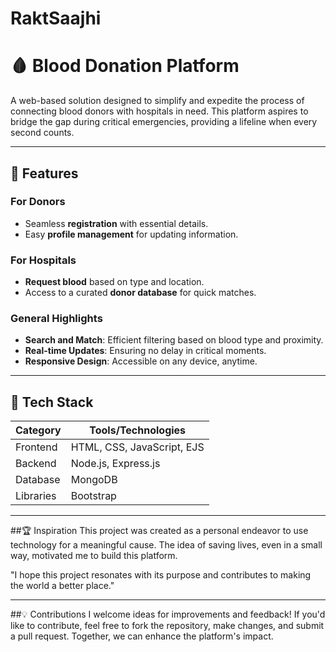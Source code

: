 # RaktSaajhi
# 🩸 Blood Donation Platform  

A web-based solution designed to simplify and expedite the process of connecting blood donors with hospitals in need. This platform aspires to bridge the gap during critical emergencies, providing a lifeline when every second counts.  

---

## 🌟 Features  

### For Donors  
- Seamless **registration** with essential details.  
- Easy **profile management** for updating information.  

### For Hospitals  
- **Request blood** based on type and location.  
- Access to a curated **donor database** for quick matches.  

### General Highlights  
- **Search and Match**: Efficient filtering based on blood type and proximity.  
- **Real-time Updates**: Ensuring no delay in critical moments.  
- **Responsive Design**: Accessible on any device, anytime.  

---

## 🔧 Tech Stack  

| **Category**   | **Tools/Technologies**       |  
|----------------|-----------------------------|  
| Frontend       | HTML, CSS, JavaScript, EJS |  
| Backend        | Node.js, Express.js         |  
| Database       | MongoDB                     |  
| Libraries      | Bootstrap                   |  

---

##🏆 Inspiration
This project was created as a personal endeavor to use technology for a meaningful cause. The idea of saving lives, even in a small way, motivated me to build this platform.

"I hope this project resonates with its purpose and contributes to making the world a better place."

---

##💡 Contributions
I welcome ideas for improvements and feedback! If you'd like to contribute, feel free to fork the repository, make changes, and submit a pull request. Together, we can enhance the platform's impact.
